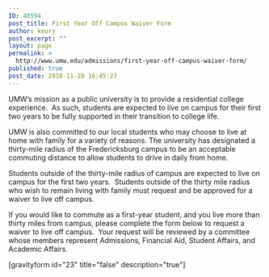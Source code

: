 ```yaml
---
ID: 48594
post_title: First Year Off Campus Waiver Form
author: keury
post_excerpt: ""
layout: page
permalink: >
  http://www.umw.edu/admissions/first-year-off-campus-waiver-form/
published: true
post_date: 2018-11-28 16:45:27
---
```

UMW’s mission as a public university is to provide a residential college experience.  As such, students are expected to live on campus for their first two years to be fully supported in their transition to college life.

UMW is also committed to our local students who may choose to live at home with family for a variety of reasons. The university has designated a thirty-mile radius of the Fredericksburg campus to be an acceptable commuting distance to allow students to drive in daily from home.

Students outside of the thirty-mile radius of campus are expected to live on campus for the first two years.  Students outside of the thirty mile radius who wish to remain living with family must request and be approved for a waiver to live off campus.

If you would like to commute as a first-year student, and you live more than thirty miles from campus, please complete the form below to request a waiver to live off campus.  Your request will be reviewed by a committee whose members represent Admissions, Financial Aid, Student Affairs, and Academic Affairs.

[gravityform id="23" title="false" description="true"]
